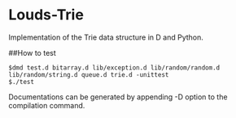 Louds-Trie
==========

Implementation of the Trie data structure in D and Python.

##How to test

```
$dmd test.d bitarray.d lib/exception.d lib/random/random.d lib/random/string.d queue.d trie.d -unittest 
$./test
```

Documentations can be generated by appending -D option to the compilation command.
